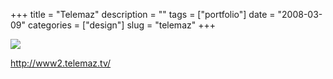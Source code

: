 +++
title = "Telemaz"
description = ""
tags = ["portfolio"]
date = "2008-03-09"
categories = ["design"]
slug = "telemaz"
+++


 

  <div id="screens-thumbs" class="clearfix">
    <div class="txt-center" id="design-submission"><a href="http://www2.telemaz.tv/"><img id='bluga-thumbnail-846' class='bluga-thumbnail large' src='http://media.konigi.com/bluga/
wt47f2790c7612e_0.jpg'/></a></div>  
  </div>   
<p><a href="http://www2.telemaz.tv/">http://www2.telemaz.tv/</a></p>




